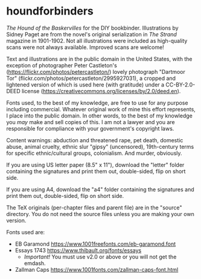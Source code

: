 # houndforbinders
*The Hound of the Baskervilles* for the DIY bookbinder. Illustrations by Sidney Paget are from the novel's original serialization in *The Strand* magazine in 1901-1902. Not all illustrations were included as high-quality scans were not always available. Improved scans are welcome!

Text and illustrations are in the public domain in the United States, with the exception of photographer Peter Castleton's (https://flickr.com/photos/petercastleton/) lovely photograph "Dartmoor Tor" (flickr.com/photos/petercastleton/2995927031), a cropped and lightened version of which is used here (with gratitude) under a CC-BY-2.0-DEED license (https://creativecommons.org/licenses/by/2.0/deed.en). 

Fonts used, to the best of my knowledge, are free to use for any purpose including commercial. Whatever original work of mine this effort represents, I place into the public domain. In other words, to the best of my knowledge you *may* make and sell copies of this. I am not a lawyer and you are responsible for compliance with your government's copyright laws.

Content warnings: abduction and threatened rape, pet death, domestic abuse, animal cruelty, ethnic slur "gipsy" (uncensored), 19th-century terms for specific ethnic/cultural groups, colonialism. And murder, obviously.

If you are using US letter paper (8.5" x 11"), download the "letter" folder containing the signatures and print them out, double-sided, flip on short side.

If you are using A4, download the "a4" folder containing the signatures and print them out, double-sided, flip on short side.

The TeX originals (per-chapter files and parent file) are in the "source" directory. You do not need the source files unless you are making your own version.

Fonts used are:
* EB Garamond https://www.1001freefonts.com/eb-garamond.font
* Essays 1743 https://www.thibault.org/fonts/essays
  *  *Important!* You must use v2.0 or above or you will not get the emdash.
* Zallman Caps https://www.1001fonts.com/zallman-caps-font.html
